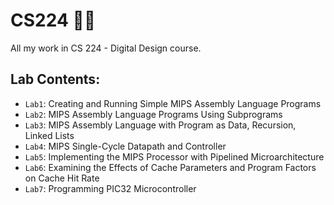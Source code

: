 # CS224 :man_technologist:
All my work in CS 224 - Digital Design course.

## Lab Contents:

- `Lab1`: Creating and Running Simple MIPS Assembly Language Programs
- `Lab2`: MIPS Assembly Language Programs Using Subprograms
- `Lab3`: MIPS Assembly Language with Program as Data, Recursion, Linked Lists
- `Lab4`: MIPS Single-Cycle Datapath and Controller
- `Lab5`: Implementing the MIPS Processor with Pipelined Microarchitecture
- `Lab6`: Examining the Effects of Cache Parameters and Program Factors 
on Cache Hit Rate
- `Lab7`: Programming PIC32 Microcontroller
